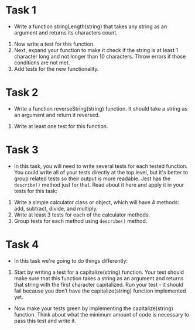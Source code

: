 # Task 1
- Write a function stringLength(string) that takes any string as an argument and returns its characters count.

1. Now write a test for this function.
2. Next, expand your function to make it check if the string is at least 1 character long and not longer than 10 characters. Throw errors if those conditions are not met.
3. Add tests for the new functionality.

# Task 2
- Write a function reverseString(string) function. It should take a string as an argument and return it reversed.

1. Write at least one test for this function.

# Task 3
- In this task, you will need to write several tests for each tested function. You could write all of your tests directly at the top level, but it's better to group related tests so their output is more readable. Jest has the `describe()` method just for that. Read about it here and apply it in your tests for this task:

1. Write a simple calculator class or object, which will have 4 methods: add, subtract, divide, and multiply.
2. Write at least 3 tests for each of the calculator methods.
3. Group tests for each method using `describe()` method.

# Task 4
- In this task we're going to do things differently:

1. Start by writing a test for a capitalize(string) function. Your test should make sure that this function takes a string as an argument and returns that string with the first character capitalized.
Run your test - it should fail because you don’t have the capitalize(string) function implemented yet.

- Now make your tests green by implementing the capitalize(string) function. Think about what the minimum amount of code is necessary to pass this test and write it.